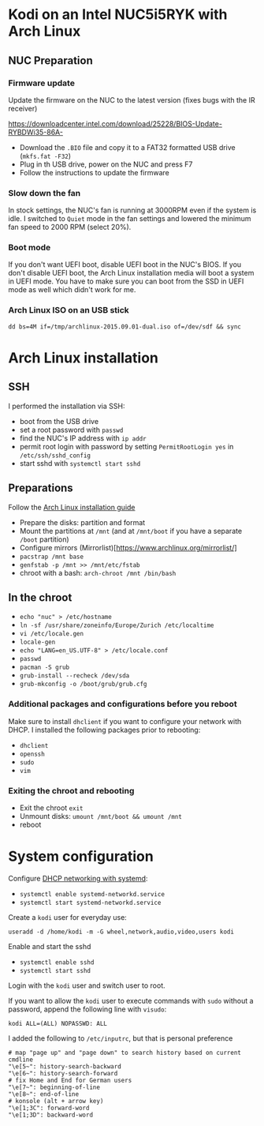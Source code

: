 # Kodi on an Intel NUC5i5RYK with Arch Linux

## NUC Preparation

### Firmware update

Update the firmware on the NUC to the latest version (fixes bugs with the IR receiver)

https://downloadcenter.intel.com/download/25228/BIOS-Update-RYBDWi35-86A-

* Download the `.BIO` file and copy it to a FAT32 formatted USB drive (`mkfs.fat -F32`)
* Plug in th USB drive, power on the NUC and press F7
* Follow the instructions to update the firmware

### Slow down the fan

In stock settings, the NUC's fan is running at 3000RPM even if the system is idle. 
I switched to `Quiet` mode in the fan settings and lowered the minimum fan speed to 2000 RPM (select 20%).

### Boot mode

If you don't want UEFI boot, disable UEFI boot in the NUC's BIOS. If you don't disable UEFI boot, 
the Arch Linux installation media will boot a system in UEFI mode. You have to make sure you can
boot from the SSD in UEFI mode as well which didn't work for me.

### Arch Linux ISO on an USB stick

`dd bs=4M if=/tmp/archlinux-2015.09.01-dual.iso of=/dev/sdf && sync`

# Arch Linux installation

## SSH 

I performed the installation via SSH:

* boot from the USB drive
* set a root password with `passwd`
* find the NUC's IP address with `ip addr` 
* permit root login with password by setting `PermitRootLogin yes` in `/etc/ssh/sshd_config`
* start sshd with `systemctl start sshd`

## Preparations

Follow the [Arch Linux installation guide](https://wiki.archlinux.org/index.php/Installation_guide)

* Prepare the disks: partition and format
* Mount the partitions at `/mnt` (and at `/mnt/boot` if you have a separate `/boot` partition)
* Configure mirrors (Mirrorlist)[https://www.archlinux.org/mirrorlist/]
* `pacstrap /mnt base`
* `genfstab -p /mnt >> /mnt/etc/fstab`
* chroot with a bash: `arch-chroot /mnt /bin/bash`

## In the chroot

* `echo "nuc" > /etc/hostname`
* `ln -sf /usr/share/zoneinfo/Europe/Zurich /etc/localtime`
* `vi /etc/locale.gen`
* `locale-gen`
* `echo "LANG=en_US.UTF-8" > /etc/locale.conf`
* `passwd`
* `pacman -S grub`
* `grub-install --recheck /dev/sda`
* `grub-mkconfig -o /boot/grub/grub.cfg`

### Additional packages and configurations before you reboot

Make sure to install `dhclient` if you want to configure your network with DHCP. I installed the following
packages prior to rebooting: 

* `dhclient`
* `openssh`
* `sudo`
* `vim`

### Exiting the chroot and rebooting

* Exit the chroot `exit`
* Unmount disks: `umount /mnt/boot && umount /mnt`
* reboot

# System configuration

Configure [DHCP networking with systemd](https://wiki.archlinux.org/index.php/Systemd-networkd#Basic_DHCP_network):

* `systemctl enable systemd-networkd.service`
* `systemctl start systemd-networkd.service`

Create a `kodi` user for everyday use:

`useradd -d /home/kodi -m -G wheel,network,audio,video,users kodi`

Enable and start the sshd

* `systemctl enable sshd`
* `systemctl start sshd`

Login with the `kodi` user and switch user to root.

If you want to allow the `kodi` user to execute commands with `sudo` without a password, 
append the following line with `visudo`:

`kodi ALL=(ALL) NOPASSWD: ALL`

I added the following to `/etc/inputrc`, but that is personal preference

```
# map "page up" and "page down" to search history based on current cmdline
"\e[5~": history-search-backward
"\e[6~": history-search-forward
# fix Home and End for German users
"\e[7~": beginning-of-line
"\e[8~": end-of-line
# konsole (alt + arrow key)
"\e[1;3C": forward-word
"\e[1;3D": backward-word
```